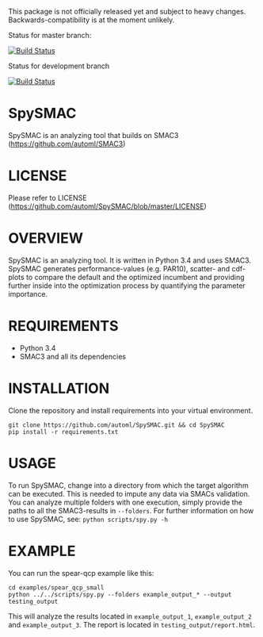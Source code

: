 This package is not officially released yet and subject to heavy changes. Backwards-compatibility is at the moment unlikely.

Status for master branch:

[![Build Status](https://travis-ci.org/automl/SMAC3.svg?branch=master)](https://travis-ci.org/automl/SMAC3)

Status for development branch

[![Build Status](https://travis-ci.org/automl/SMAC3.svg?branch=development)](https://travis-ci.org/automl/SMAC3)

# SpySMAC 
SpySMAC is an analyzing tool that builds on SMAC3 (https://github.com/automl/SMAC3)

# LICENSE 
Please refer to LICENSE (https://github.com/automl/SpySMAC/blob/master/LICENSE)

# OVERVIEW 
SpySMAC is an analyzing tool. It is written in Python 3.4 and uses SMAC3. SpySMAC generates performance-values (e.g. PAR10), scatter- and cdf-plots to compare the default and the optimized incumbent and providing further inside into the optimization process by quantifying the parameter importance.

# REQUIREMENTS
- Python 3.4
- SMAC3 and all its dependencies

# INSTALLATION
Clone the repository and install requirements into your virtual environment.
```
git clone https://github.com/automl/SpySMAC.git && cd SpySMAC
pip install -r requirements.txt
```

# USAGE
To run SpySMAC, change into a directory from which the target algorithm can be executed. This is needed to impute any data via SMACs validation.
You can analyze multiple folders with one execution, simply provide the paths to all the SMAC3-results in `--folders`.
For further information on how to use SpySMAC, see:
`python scripts/spy.py -h`

# EXAMPLE
You can run the spear-qcp example like this:
```
cd examples/spear_qcp_small
python ../../scripts/spy.py --folders example_output_* --output testing_output
```
This will analyze the results located in `example_output_1`, `example_output_2` and `example_output_3`.
The report is located in `testing_output/report.html`.


